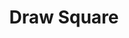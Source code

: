 ---
title: "Draw Square"
description: "A simple square drawing."
pubDate: "2022-01-01"
updateDate: "2022-01-01"
heroImage: '/assets/craft/aesthetic/4.png'
shader:
    src: "square/rectangle.frag"
---